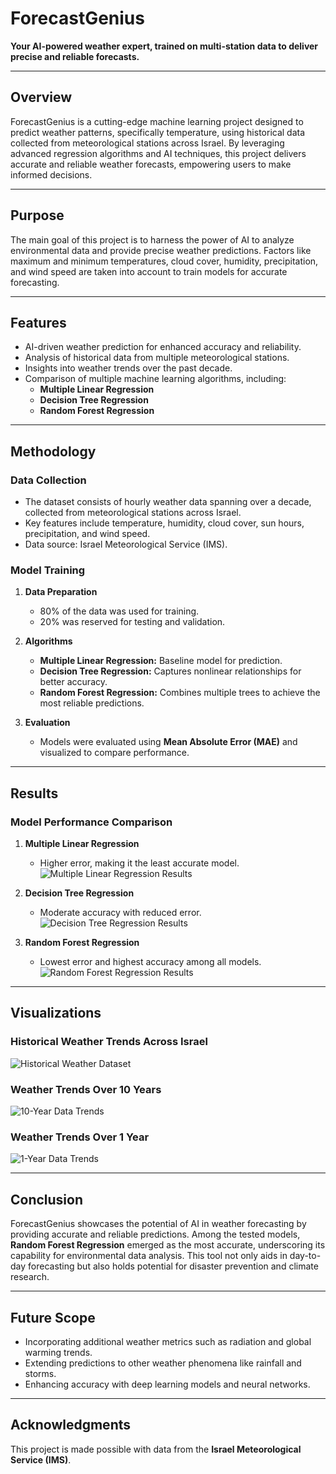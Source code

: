 # **ForecastGenius**  
**Your AI-powered weather expert, trained on multi-station data to deliver precise and reliable forecasts.**

---

## **Overview**  
ForecastGenius is a cutting-edge machine learning project designed to predict weather patterns, specifically temperature, using historical data collected from meteorological stations across Israel. By leveraging advanced regression algorithms and AI techniques, this project delivers accurate and reliable weather forecasts, empowering users to make informed decisions.

---

## **Purpose**  
The main goal of this project is to harness the power of AI to analyze environmental data and provide precise weather predictions. Factors like maximum and minimum temperatures, cloud cover, humidity, precipitation, and wind speed are taken into account to train models for accurate forecasting.

---

## **Features**  
- AI-driven weather prediction for enhanced accuracy and reliability.  
- Analysis of historical data from multiple meteorological stations.  
- Insights into weather trends over the past decade.  
- Comparison of multiple machine learning algorithms, including:  
  - **Multiple Linear Regression**  
  - **Decision Tree Regression**  
  - **Random Forest Regression**

---

## **Methodology**  

### **Data Collection**  
- The dataset consists of hourly weather data spanning over a decade, collected from meteorological stations across Israel.  
- Key features include temperature, humidity, cloud cover, sun hours, precipitation, and wind speed.  
- Data source: Israel Meteorological Service (IMS).  

### **Model Training**  
1. **Data Preparation**  
   - 80% of the data was used for training.  
   - 20% was reserved for testing and validation.  

2. **Algorithms**  
   - **Multiple Linear Regression:** Baseline model for prediction.  
   - **Decision Tree Regression:** Captures nonlinear relationships for better accuracy.  
   - **Random Forest Regression:** Combines multiple trees to achieve the most reliable predictions.  

3. **Evaluation**  
   - Models were evaluated using **Mean Absolute Error (MAE)** and visualized to compare performance.  

---

## **Results**  

### **Model Performance Comparison**
1. **Multiple Linear Regression**  
   - Higher error, making it the least accurate model.  
   ![Multiple Linear Regression Results](https://user-images.githubusercontent.com/52596651/125589488-ccf7afe4-25a5-4f86-be31-fed1e77a75bb.png)  

2. **Decision Tree Regression**  
   - Moderate accuracy with reduced error.  
   ![Decision Tree Regression Results](https://user-images.githubusercontent.com/52596651/125589533-3e4493cc-875f-4308-8900-ec5a96a9781c.png)  

3. **Random Forest Regression**  
   - Lowest error and highest accuracy among all models.  
   ![Random Forest Regression Results](https://user-images.githubusercontent.com/52596651/125589563-082ac697-da74-40ac-81d6-08ecb51f766a.png)  

---

## **Visualizations**  
### **Historical Weather Trends Across Israel**  
![Historical Weather Dataset](https://user-images.githubusercontent.com/52596651/125589327-8dfe449d-edda-4d8e-b61d-f24bc32fb656.png)  

### **Weather Trends Over 10 Years**  
![10-Year Data Trends](https://user-images.githubusercontent.com/52596651/125589135-ae1bb587-359c-4230-827d-c04f79619f9a.png)  

### **Weather Trends Over 1 Year**  
![1-Year Data Trends](https://user-images.githubusercontent.com/52596651/125589162-07544c53-1553-4970-a7ae-603e85743cec.png)  

---

## **Conclusion**  
ForecastGenius showcases the potential of AI in weather forecasting by providing accurate and reliable predictions. Among the tested models, **Random Forest Regression** emerged as the most accurate, underscoring its capability for environmental data analysis. This tool not only aids in day-to-day forecasting but also holds potential for disaster prevention and climate research.

---

## **Future Scope**  
- Incorporating additional weather metrics such as radiation and global warming trends.  
- Extending predictions to other weather phenomena like rainfall and storms.  
- Enhancing accuracy with deep learning models and neural networks.  

---

## **Acknowledgments**  
This project is made possible with data from the **Israel Meteorological Service (IMS)**.  
